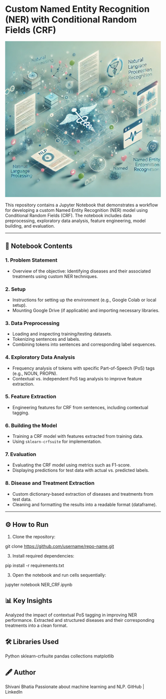 # Custom Named Entity Recognition (NER) with Conditional Random Fields (CRF)

![Custom NER with CRF](./nlp.jpg)



This repository contains a Jupyter Notebook that demonstrates a workflow for developing a custom Named Entity Recognition (NER) model using Conditional Random Fields (CRF). The notebook includes data preprocessing, exploratory data analysis, feature engineering, model building, and evaluation.

---

## 📂 Notebook Contents

### 1. Problem Statement
- Overview of the objective: Identifying diseases and their associated treatments using custom NER techniques.

### 2. Setup
- Instructions for setting up the environment (e.g., Google Colab or local setup).
- Mounting Google Drive (if applicable) and importing necessary libraries.

### 3. Data Preprocessing
- Loading and inspecting training/testing datasets.
- Tokenizing sentences and labels.
- Combining tokens into sentences and corresponding label sequences.

### 4. Exploratory Data Analysis
- Frequency analysis of tokens with specific Part-of-Speech (PoS) tags (e.g., NOUN, PROPN).
- Contextual vs. independent PoS tag analysis to improve feature extraction.

### 5. Feature Extraction
- Engineering features for CRF from sentences, including contextual tagging.

### 6. Building the Model
- Training a CRF model with features extracted from training data.
- Using `sklearn-crfsuite` for implementation.

### 7. Evaluation
- Evaluating the CRF model using metrics such as F1-score.
- Displaying predictions for test data with actual vs. predicted labels.

### 8. Disease and Treatment Extraction
- Custom dictionary-based extraction of diseases and treatments from test data.
- Cleaning and formatting the results into a readable format (dataframe).

---

## ⚙️ How to Run

1. Clone the repository:
   
git clone https://github.com/username/repo-name.git

3. Install required dependencies:

pip install -r requirements.txt

3. Open the notebook and run cells sequentially:

jupyter notebook NER_CRF.ipynb

## 📊 Key Insights
Analyzed the impact of contextual PoS tagging in improving NER performance.
Extracted and structured diseases and their corresponding treatments into a clean format.

## 🛠 Libraries Used
Python
sklearn-crfsuite
pandas
collections
matplotlib

## 🖋️ Author
Shivani Bhatia
Passionate about machine learning and NLP.
GitHub | LinkedIn


